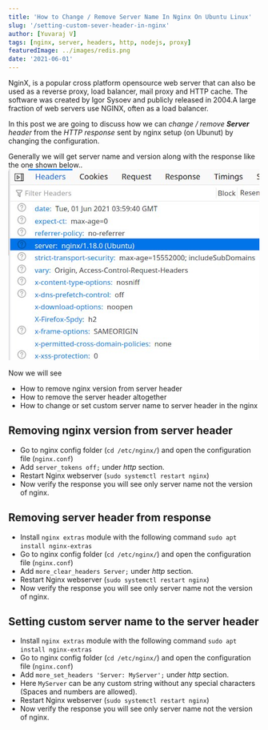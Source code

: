 ```yaml
---
title: 'How to Change / Remove Server Name In Nginx On Ubuntu Linux'
slug: '/setting-custom-sever-header-in-nginx'
author: [Yuvaraj V]
tags: [nginx, server, headers, http, nodejs, proxy]
featuredImage: ../images/redis.png
date: '2021-06-01'
---
```



NginX, is a popular cross platform opensource web server that can also be used as a reverse proxy, load balancer, mail proxy and HTTP cache. The software was created by Igor Sysoev and publicly released in 2004.A large fraction of web servers use NGINX, often as a load balancer.

In this post we are going to discuss how we can *change / remove **Server** header* from the *HTTP response* sent by nginx setup (on Ubunut) by changing the configuration.

Generally we will get server name and version along with the response like the one shown below..
![Nginx Response Headers](../images/nginx-headers.jpg)

Now we will see
- How to remove nginx version from server header
- How to remove the server header altogether
- How to change or set custom server name to server header in the nginx

## Removing nginx version from server header
- Go to nginx config folder (`cd /etc/nginx/`) and open the configuration file (`nginx.conf`)
- Add `server_tokens off;` under *http* section.
- Restart Nginx webserver (`sudo systemctl restart nginx`)
- Now verify the response you will see only server name not the version of nginx.

## Removing server header from response
- Install `nginx extras` module with the following command `sudo apt install nginx-extras`
- Go to nginx config folder (`cd /etc/nginx/`) and open the configuration file (`nginx.conf`)
- Add `more_clear_headers Server;` under *http* section.
- Restart Nginx webserver (`sudo systemctl restart nginx`)
- Now verify the response you will see only server name not the version of nginx.

## Setting custom server name to the server header
- Install `nginx extras` module with the following command `sudo apt install nginx-extras`
- Go to nginx config folder (`cd /etc/nginx/`) and open the configuration file (`nginx.conf`)
- Add `more_set_headers 'Server: MyServer';` under *http* section.
- Here `MyServer` can be any custom string without any special characters (Spaces and numbers are allowed).
- Restart Nginx webserver (`sudo systemctl restart nginx`)
- Now verify the response you will see only server name not the version of nginx.
